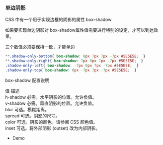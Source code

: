 ### 单边阴影

CSS 中有一个用于实现边框的阴影的属性 box-shadow

如果要实现单边阴影对 box-shadow属性值需要进行特别的设定，才可以到达效果。



三个数值必须要保持一致，才能单边

```css
**.shadow-only-bottom{ box-shadow: 0px 7px 7px -7px #5E5E5E;  }
**.shadow-only-right{ box-shadow: 7px 0px 7px -7px #5E5E5E;  }
.shadow-only-left{ box-shadow: -7px 0px 7px -7px #5E5E5E;  }
.shadow-only-top{ box-shadow: 0px -7px 7px -7px #5E5E5E;  }
```

box-shadow 配置说明

值 描述  
h-shadow 必需。水平阴影的位置。允许负值。  
v-shadow 必需。垂直阴影的位置。允许负值。  
blur 可选。模糊距离。  
spread 可选。阴影的尺寸。  
color 可选。阴影的颜色。请参阅 CSS 颜色值。  
inset 可选。将外部阴影 (outset) 改为内部阴影。


* Demo

<preview path="./demos/shadow.vue"></preview>
